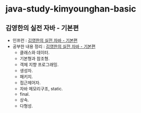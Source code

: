 # java-study-kimyounghan-basic
## 김영한의 실전 자바 - 기본편
- 인프런 : <a href='https://www.inflearn.com/course/%EA%B9%80%EC%98%81%ED%95%9C%EC%9D%98-%EC%8B%A4%EC%A0%84-%EC%9E%90%EB%B0%94-%EA%B8%B0%EB%B3%B8%ED%8E%B8' target='_blank'>김영한의 실전 자바 - 기본편</a>
- 공부한 내용 정리 : <a href='https://velog.io/@hajju/series/%EA%B9%80%EC%98%81%ED%95%9C%EC%9D%98-%EC%8B%A4%EC%A0%84-%EC%9E%90%EB%B0%94-%EA%B8%B0%EB%B3%B8%ED%8E%B8' target='_blank'>김영한의 실전 자바 - 기본편</a>
  - 클래스와 데이터.
  - 기본형과 참조형.
  - 객체 지향 프로그래밍.
  - 생성자.
  - 패키지.
  - 접근제어자.
  - 자바 메모리구조, static.
  - final.
  - 상속.
  - 다형성.
